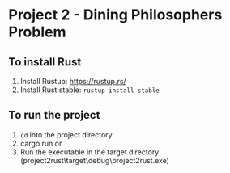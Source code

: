 # Project 2 - Dining Philosophers Problem

## To install Rust

1. Install Rustup: <https://rustup.rs/>
2. Install Rust stable: `rustup install stable`

## To run the project

1. `cd` into the project directory
2. cargo run
or
3. Run the executable in the target directory (project2rust\target\debug\project2rust.exe)

